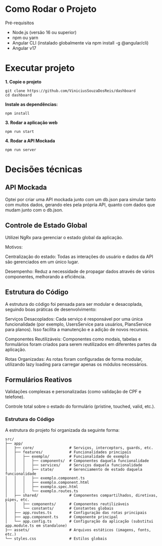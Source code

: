 # Como Rodar o Projeto

Pré-requisitos

- Node.js (versão 16 ou superior)
- npm ou yarn
- Angular CLI (instalado globalmente via npm install -g @angular/cli)
- Angular v17

# Executar projeto

**1. Copie o projeto**

```
git clone https://github.com/ViniciusSouzaDosReis/dashboard
cd dashboard
```

**Instale as dependências:**

```
npm install
```

**3. Rodar a aplicação web**

```
npm run start
```

**4. Rodar a API Mockada**

```
npm run server
```

# Decisões técnicas

## API Mockada

Optei por criar uma API mockada junto com um db.json para simular tanto com muitos dados, gerando eles pela própria API, quanto com dados que mudam junto com o db.json.

## Controle de Estado Global

Utilizei NgRx para gerenciar o estado global da aplicação.

Motivos:

Centralização do estado: Todas as interações do usuário e dados da API são gerenciados em um único lugar.

Desempenho: Reduz a necessidade de propagar dados através de vários componentes, melhorando a eficiência.

## Estrutura do Código

A estrutura do código foi pensada para ser modular e desacoplada, seguindo boas práticas de desenvolvimento:

Serviços Desacoplados: Cada serviço é responsável por uma única funcionalidade (por exemplo, UsersService para usuários, PlansService para planos). Isso facilita a manutenção e a adição de novos recursos.

Componentes Reutilizáveis: Componentes como modais, tabelas e formulários foram criados para serem reutilizados em diferentes partes da aplicação.

Rotas Organizadas: As rotas foram configuradas de forma modular, utilizando lazy loading para carregar apenas os módulos necessários.

## Formulários Reativos

Validações complexas e personalizadas (como validação de CPF e telefone).

Controle total sobre o estado do formulário (pristine, touched, valid, etc.).

### Estrutura do Código

A estrutura do projeto foi organizada da seguinte forma:

```
src/
├── app/
│   ├── core/                # Serviços, interceptors, guards, etc.
│   ├── features/            # Funcionalidades principais
│   │   ├── exemplo/         # Funcionalidade de exemplo
│   │   │   ├── components/  # Componentes daquela funcionalidade
│   │   │   ├── services/    # Serviços daquela funcionalidade
│   │   │   ├── state/       # Gerenciamento de estado daquela funcionalidade
│   │   │   ├── exemplo.component.ts
│   │   │   ├── exemplo.component.html
│   │   │   ├── exemplo.spec.html
│   │   │   └── exemplo.routes.ts
│   ├── shared/              # Componentes compartilhados, diretivas, pipes, etc.
│   │   ├── components/      # Componentes reutilizáveis
│   │   └── constants/       # Constantes globais
│   ├── app.routes.ts        # Configuração das rotas principais
│   ├── app.component.ts     # Componente principal
│   └── app.config.ts        # Configuração da aplicação (substitui app.module.ts em standalone)
├── assets/                  # Arquivos estáticos (imagens, fonts, etc.)
└── styles.css               # Estilos globais
```
